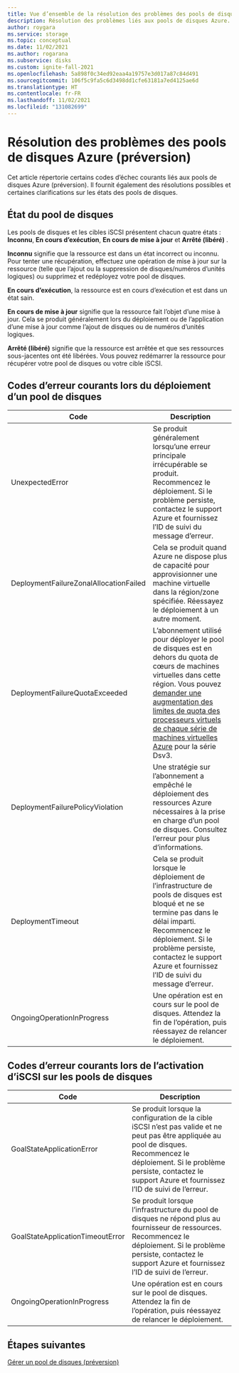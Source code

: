 ```yaml
---
title: Vue d’ensemble de la résolution des problèmes des pools de disques Azure (préversion)
description: Résolution des problèmes liés aux pools de disques Azure. Découvrez les codes d’échec courants et comment les résoudre.
author: roygara
ms.service: storage
ms.topic: conceptual
ms.date: 11/02/2021
ms.author: rogarana
ms.subservice: disks
ms.custom: ignite-fall-2021
ms.openlocfilehash: 5a898f0c34ed92eaa4a19757e3d017a87c84d491
ms.sourcegitcommit: 106f5c9fa5c6d3498dd1cfe63181a7ed4125ae6d
ms.translationtype: HT
ms.contentlocale: fr-FR
ms.lasthandoff: 11/02/2021
ms.locfileid: "131082699"
---
```

# <a name="troubleshoot-azure-disk-pools-preview"></a>Résolution des problèmes des pools de disques Azure (préversion)

Cet article répertorie certains codes d’échec courants liés aux pools de disques Azure (préversion). Il fournit également des résolutions possibles et certaines clarifications sur les états des pools de disques.

## <a name="disk-pool-status"></a>État du pool de disques

Les pools de disques et les cibles iSCSI présentent chacun quatre états : **Inconnu**, **En cours d’exécution**, **En cours de mise à jour** et **Arrêté (libéré)** .

**Inconnu** signifie que la ressource est dans un état incorrect ou inconnu. Pour tenter une récupération, effectuez une opération de mise à jour sur la ressource (telle que l’ajout ou la suppression de disques/numéros d’unités logiques) ou supprimez et redéployez votre pool de disques.

**En cours d’exécution**, la ressource est en cours d’exécution et est dans un état sain.

**En cours de mise à jour** signifie que la ressource fait l’objet d’une mise à jour. Cela se produit généralement lors du déploiement ou de l’application d’une mise à jour comme l’ajout de disques ou de numéros d’unités logiques.

**Arrêté (libéré)** signifie que la ressource est arrêtée et que ses ressources sous-jacentes ont été libérées. Vous pouvez redémarrer la ressource pour récupérer votre pool de disques ou votre cible iSCSI.

## <a name="common-failure-codes-when-deploying-a-disk-pool"></a>Codes d’erreur courants lors du déploiement d’un pool de disques
 
|Code  |Description  |
|---------|---------|
|UnexpectedError     |Se produit généralement lorsqu’une erreur principale irrécupérable se produit. Recommencez le déploiement. Si le problème persiste, contactez le support Azure et fournissez l’ID de suivi du message d’erreur.         |
|DeploymentFailureZonalAllocationFailed     |Cela se produit quand Azure ne dispose plus de capacité pour approvisionner une machine virtuelle dans la région/zone spécifiée. Réessayez le déploiement à un autre moment.         |
|DeploymentFailureQuotaExceeded     |L’abonnement utilisé pour déployer le pool de disques est en dehors du quota de cœurs de machines virtuelles dans cette région. Vous pouvez [demander une augmentation des limites de quota des processeurs virtuels de chaque série de machines virtuelles Azure](../azure-portal/supportability/per-vm-quota-requests.md) pour la série Dsv3.         |
|DeploymentFailurePolicyViolation     |Une stratégie sur l’abonnement a empêché le déploiement des ressources Azure nécessaires à la prise en charge d’un pool de disques. Consultez l’erreur pour plus d’informations.         |
|DeploymentTimeout     |Cela se produit lorsque le déploiement de l’infrastructure de pools de disques est bloqué et ne se termine pas dans le délai imparti. Recommencez le déploiement. Si le problème persiste, contactez le support Azure et fournissez l’ID de suivi du message d’erreur.         |
|OngoingOperationInProgress     |Une opération est en cours sur le pool de disques. Attendez la fin de l’opération, puis réessayez de relancer le déploiement.         |

## <a name="common-failure-codes-when-enabling-iscsi-on-disk-pools"></a>Codes d’erreur courants lors de l’activation d’iSCSI sur les pools de disques

|Code  |Description  |
|---------|---------|
|GoalStateApplicationError     |Se produit lorsque la configuration de la cible iSCSI n’est pas valide et ne peut pas être appliquée au pool de disques. Recommencez le déploiement. Si le problème persiste, contactez le support Azure et fournissez l’ID de suivi de l’erreur.         |
|GoalStateApplicationTimeoutError     |Se produit lorsque l’infrastructure du pool de disques ne répond plus au fournisseur de ressources. Recommencez le déploiement. Si le problème persiste, contactez le support Azure et fournissez l’ID de suivi de l’erreur.         |
|OngoingOperationInProgress     |Une opération est en cours sur le pool de disques. Attendez la fin de l’opération, puis réessayez de relancer le déploiement.         |

## <a name="next-steps"></a>Étapes suivantes

[Gérer un pool de disques (préversion)](disks-pools-manage.md)
